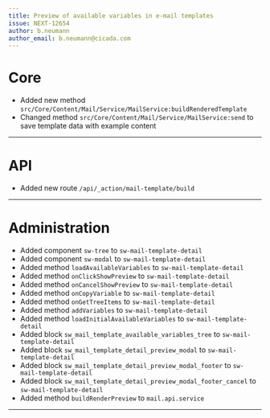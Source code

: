 ```yaml
---
title: Preview of available variables in e-mail templates
issue: NEXT-12654
author: b.neumann
author_email: b.neumann@cicada.com 
---
```

# Core
*  Added new method `src/Core/Content/Mail/Service/MailService:buildRenderedTemplate`
*  Changed method `src/Core/Content/Mail/Service/MailService:send` to save template data with example content
___
# API
*  Added new route `/api/_action/mail-template/build`
___
# Administration
*  Added component `sw-tree` to `sw-mail-template-detail`
*  Added component `sw-modal` to `sw-mail-template-detail`
*  Added method `loadAvailableVariables` to `sw-mail-template-detail`
*  Added method `onClickShowPreview` to `sw-mail-template-detail`
*  Added method `onCancelShowPreview` to `sw-mail-template-detail`
*  Added method `onCopyVariable` to `sw-mail-template-detail`
*  Added method `onGetTreeItems` to `sw-mail-template-detail`
*  Added method `addVariables` to `sw-mail-template-detail`
*  Added method `loadInitialAvailableVariables` to `sw-mail-template-detail`
*  Added block `sw_mail_template_available_variables_tree` to `sw-mail-template-detail`
*  Added block `sw_mail_template_detail_preview_modal` to `sw-mail-template-detail`
*  Added block `sw_mail_template_detail_preview_modal_footer` to `sw-mail-template-detail`
*  Added block `sw_mail_template_detail_preview_modal_footer_cancel` to `sw-mail-template-detail`
*  Added method `buildRenderPreview` to `mail.api.service`
___
